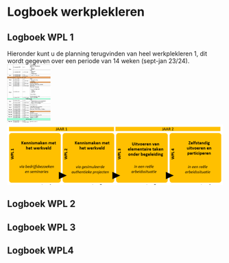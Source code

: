 # Logboek werkplekleren

## Logboek WPL 1
Hieronder kunt u de planning terugvinden van heel werkplekleren 1, dit wordt gegeven over een periode van 14 weken (sept-jan 23/24).
<img alt="weekplanning" src="../images/Weekplanning_WPL1.png" width="20%">
![w](https://github.com/guidofris/Portfolio/blob/main/images/Planning_WPL1.png)




## Logboek WPL 2

## Logboek WPL 3

## Logboek WPL4
